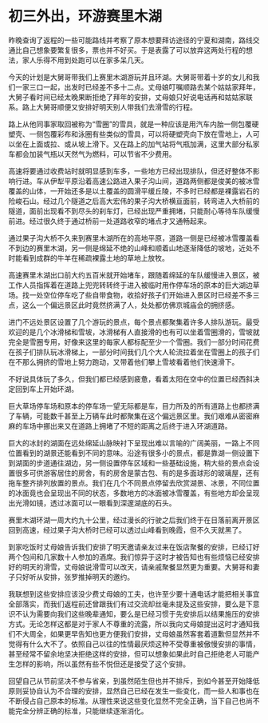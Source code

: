 # 初三外出，环游赛里木湖


昨晚查询了返程的一些可能路线并考察了原本想要拜访途径的宁夏和湖南，路线交通比自己想象要繁复很多，票也并不好买。于是表露了可以放弃这两处行程的想法，家人乐得不用到处跑可以在家多呆几天。

今天的计划是大舅哥带我们上赛里木湖游玩并且环湖。大舅哥带着十岁的女儿和我们一家三口一起，出发时已经差不多十二点。丈母娘叮嘱顺路去某个姑姑家拜年，大舅子看时间已经太晚果断拒绝了拜年的安排，丈母娘只好说电话再和姑姑家联系。路上大舅哥顺便又安排好明天别人带我们去滑雪的行程。

路上从他同事家取回被称为“雪圈”的雪具，就是一种应该是用汽车内胎一侧包覆硬塑壳、一侧包覆彩布和泳圈有些类似的雪具，可以将硬塑壳向下放在雪地上，人可以坐在上面或拉、或从坡上滑下。又在路上的加气站将气瓶加满，这里大部分私家车都会加装气瓶以天然气为燃料，可以节省不少费用。

高速将要通过收费站时就明显感到车多，一些地方已经出现排队，但还好整体不影响行进。车从伊犁平原沿着高速公路进入果子沟山间，道路两侧都是俊美的被冰雪覆盖的山体，一开始还多是以土覆盖的圆滑平缓丘陵，不多时已经都是裸露岩石的险峻石山。经过几个隧道之后高大宏伟的果子沟大桥横亘面前，转弯进入大桥前的隧道，面前出现看不到尽头的刹车灯，已经出现严重拥堵，只能耐心等待车队缓慢前进。经过很久终于通过桥前一处道路收窄的堵点才又通畅起来。

通过果子沟大桥不久来到赛里木湖所在的高地平原，道路一侧是已经被冰雪覆盖看不到边的赛里木湖，另一侧是绵延不绝的山峰和顺着山地逐渐降低的坡地，近处不时能看到成群的牛羊在稀疏裸露土地的草地上放牧。

高速赛里木湖出口前大约五百米就开始堵车，跟随着绵延的车队缓慢进入景区，被工作人员指挥着在道路上兜兜转转终于进入被临时用作停车场的原本的巨大湖边草场。找一处空位停车吃了些自带食物，收拾好孩子们开始进入景区时已经差不多三点，这么一个偏远景区此时竟然挤满了人，处处都仿佛京城庙会的拥挤感。

进门不远处景区设置了几个游玩的景点，每个景点都聚集着许多人排队游玩。最受欢迎的是几个冰滑梯和雪坡，冰滑梯有人直接滑的也有可以坐着雪圈滑的，雪坡就完全是雪圈专用，好像来这里的每家人都标配至少一个雪圈。我们一部分时间花费在孩子们排队玩冰滑梯上，一部分时间我们几个大人轮流拉着坐在雪圈上的孩子们在不那么拥挤的雪地上努力跑动，又带着他们攀上雪坡看着他们快速滑下。

不好说具体玩了多久，但我们都已经感到疲惫，看着太阳在空中的位置已经西斜决定回到车上开始环湖。

巨大草场停车场和原本的停车场一望无际都是车，目力所及的所有道路上也都挤满了车辆，可能数千甚至上万辆车此时都聚集在这个偏远景区里。我们艰难从密密麻麻的车场中挪出来又在道路上拥堵了不短的距离之后终于进入环湖道路。

巨大的冰封的湖面在远处绵延山脉映衬下呈现出难以言喻的广阔美丽，一路上不同位置看到的湖景还能看到不同的意味。沿途有很多小的景点，都是靠湖一侧设置下到湖面的步道通往湖边，另一侧设置停车区域和一些基础设施，稍大些的景点会设置很多可供游客居住的房舍，有的房舍是蒙古包、有的是多面球形的玻璃屋，还有拖车整齐排列放置的景点。我们在几个不同景点停留去欣赏湖景、冰景，不同位置的冰面竟也会呈现出不同的状态，多数地方的冰面被冰雪覆盖，有些地方却会呈现出光滑如镜，透过冰面可以一眼看到深邃湖底的石头。

赛里木湖环湖一周大约九十公里，经过漫长的行驶之后我们终于在日落前离开景区回到高速，经过果子沟大桥时已经可以透过山峰看到晚霞，但不久天就黑了。

到家吃饭时丈母娘告诉我们安排了明天邀请亲友过来在饭店聚餐的安排，已经订好两个包间和几家数十人参加的酒席。我们惊异于这时才被告知也有些烦恼已经安排好的明天的滑雪，丈母娘说滑雪可以改天，请亲戚聚餐显然更为重要。大舅哥和妻子只好听从安排，张罗推掉明天的邀约。

我联想到这些安排应该没少费丈母娘的工夫，也许至少要十通电话才能把相关事宜全部落实，而我们返程前还曾跟我们有过交流却丝毫未提及这些安排，要么是下意识不认为需要向我们这些晚辈通知，要么是已经习惯于先安排后以结果施压的安排方式。无论怎样这都是对于家人不尊重的流露，所以我向丈母娘提出这时才通知我们不大周全，如果更早告知也更方便我们安排，丈母娘虽然客套着道歉但显然并不觉得有什么大不了。依照自己以往的性情最厌烦这种不受尊重被傲慢安排的事情，甚至经常不留余地坚决拒绝这样的安排，但可以想象如果此时自己拒绝老人可能产生怎样的影响，所以虽然有些不悦但还是接受了这个安排。

回望自己从节前坚决不参与省亲，到虽然陌生但也并不排斥，到如今甚至开始降低原则妥协自认为不合理的安排，显然自己已经在发生一些变化，而一些人和事也在不断侵占自己原本的标准。从理性来说这些变化显然不完全正确，当下自己也尚不能完全分辨正确的标准，只能继续逐渐消化。
